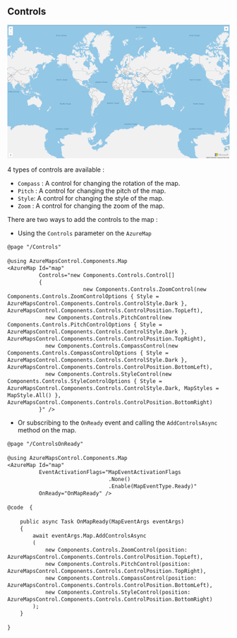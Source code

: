## Controls

![Controls](../assets/controls.png) 

4 types of controls are available :

- `Compass` : A control for changing the rotation of the map.
- `Pitch` :  A control for changing the pitch of the map.
- `Style`: A control for changing the style of the map.
- `Zoom` : A control for changing the zoom of the map.

There are two ways to add the controls to the map : 

- Using the `Controls` parameter on the `AzureMap`

```
@page "/Controls"

@using AzureMapsControl.Components.Map
<AzureMap Id="map"
          Controls="new Components.Controls.Control[]
          {
                        new Components.Controls.ZoomControl(new Components.Controls.ZoomControlOptions { Style = AzureMapsControl.Components.Controls.ControlStyle.Dark }, AzureMapsControl.Components.Controls.ControlPosition.TopLeft),
            new Components.Controls.PitchControl(new Components.Controls.PitchControlOptions { Style = AzureMapsControl.Components.Controls.ControlStyle.Dark }, AzureMapsControl.Components.Controls.ControlPosition.TopRight),
            new Components.Controls.CompassControl(new Components.Controls.CompassControlOptions { Style = AzureMapsControl.Components.Controls.ControlStyle.Dark }, AzureMapsControl.Components.Controls.ControlPosition.BottomLeft),
            new Components.Controls.StyleControl(new Components.Controls.StyleControlOptions { Style = AzureMapsControl.Components.Controls.ControlStyle.Dark, MapStyles = MapStyle.All() }, AzureMapsControl.Components.Controls.ControlPosition.BottomRight)
          }" />
```

- Or subscribing to the `OnReady` event and calling the `AddControlsAsync` method on the map.

```
@page "/ControlsOnReady"

@using AzureMapsControl.Components.Map
<AzureMap Id="map"
          EventActivationFlags="MapEventActivationFlags
                                .None()
                                .Enable(MapEventType.Ready)"
          OnReady="OnMapReady" />

@code  {

    public async Task OnMapReady(MapEventArgs eventArgs)
    {
        await eventArgs.Map.AddControlsAsync
        (
            new Components.Controls.ZoomControl(position: AzureMapsControl.Components.Controls.ControlPosition.TopLeft),
            new Components.Controls.PitchControl(position: AzureMapsControl.Components.Controls.ControlPosition.TopRight),
            new Components.Controls.CompassControl(position: AzureMapsControl.Components.Controls.ControlPosition.BottomLeft),
            new Components.Controls.StyleControl(position: AzureMapsControl.Components.Controls.ControlPosition.BottomRight)
        );
    }

}
```